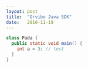 ```yaml
---
layout: post
title:  "Orvibo Java SDK"
date:   2016-11-19 
---
```


```java
class Pada {
  public static void main() {
    int a = 3; // test
  }
}
```
